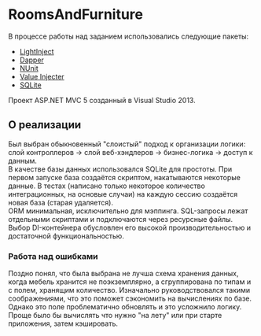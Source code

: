 # RoomsAndFurniture
В процессе работы над заданием использовались следующие пакеты:
* [LightInject](http://www.lightinject.net/)
* [Dapper](https://github.com/StackExchange/dapper-dot-net)
* [NUnit](http://www.nunit.org/)
* [Value Injecter](https://valueinjecter.codeplex.com/)
* [SQLite](https://system.data.sqlite.org/)

Проект ASP.NET MVC 5 созданный в Visual Studio 2013.

## О реализации
Был выбран обыкновенный "слоистый" подход к организации логики: слой контроллеров → слой веб-хэндлеров → бизнес-логика → доступ к данным.
<br/>
В качестве базы данных использовался SQLite для простоты. При первом запуске база создаётся скриптом, накатываются некоторые данные. В тестах (написано только некоторое количество интеграционных, на основые случаи) на каждую сессию создаётся новая база (старая удаляется).
<br/>
ORM минимальная, исключительно для мэппинга. SQL-запросы лежат отдельными скриптами и подключаются через ресурсные файлы.
<br/>
Выбор DI-контейнера обусловлен его высокой производительностью и достаточной функциональностью.
<br/>
### Работа над ошибками
Поздно понял, что была выбрана не лучша схема хранения данных, когда мебель хранится не поэкземплярно, а сгруппирована по типам и с полем, хранящим количество. Изначально руководствовался такими соображениями, что это поможет сэкономить на вычислениях по базе. Однако это поле проблематично обновлять и это усложнило логику. Проще было бы вычислять что нужно "на лету" или при старте приложения, затем кэшировать.
